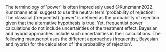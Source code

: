 The terminology of 'power' is often imprecisely used @Kunzmann2022. Kunzmann et al. suggest to use the neutral term 'probability of rejection'. The classical (frequentist) 'power' is defined as the probability of rejection given that the alternative hypothesis is true. Yet, frequentist power calculations do not include uncertainties of the treatment effect. Bayesian and hybrid approaches include such uncertainties in their calculations. The following manuscript uses the different approaches (frequentist, Bayesian and hybrid) for the calculation of 'the probability of rejection'.

